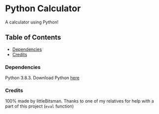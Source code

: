# Python Calculator
A calculator using Python!
## Table of Contents
* [Dependencies](#dependencies)
* [Credits](#credits)

### Dependencies
Python 3.8.3. Download Python [here](https://python.org)

### Credits
100% made by littleBitsman. Thanks to one of my relatives for help with a part of this project (`eval` function)
